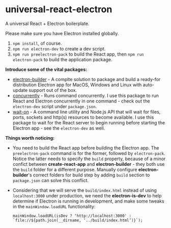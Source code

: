 # universal-react-electron

A universal React + Electron boilerplate.

Please make sure you have Electron installed globally.

1. `npm install`, of course.
2. `npm run electron-dev` to create a dev script.
3. `npm run preelectron-pack` to build the React app, then `npm run electron-pack` to build the application package.

**Introduce some of the vital packages:**

* [electron-builder](https://www.electron.build/) - A complte solution to package and build a ready-for distribution Electron app for MacOS, Windows and Linux with auto-update support out of the box.
* [concurrently](https://github.com/kimmobrunfeldt/concurrently) - Runs command concurrently. I use this package to run React and Electron concurrently in one command - check out the `electron-dev` script under `package.json`.
* [wait-on](https://github.com/jeffbski/wait-on) - A command line utility and Node.js API that will wait for files, ports, sockets and http(s) resources to become available. I use this package to wait for the React server to begin running before starting the Electron app - see the `electron-dev` as well.

**Things worth noticing:**

* You need to build the React app before building the Electron app. The `preelectron-pack` command is for the former, followed by `electron-pack`. Notice the latter needs to specify the `build` property, because of a minor confict between **create-react-app** and **electron-builder** - they both use the `build` folder for a different purpose. Manually configure **electron-builder**'s correct folders for build step by adding `build` section to  `package.json` can solve this conflict.
* Considering that we will serve the `build/index.html` instead of using `localhost:3000` under production, we need the **electron-is-dev** to help determine if Electron is running in development, and make some tweaks in the `mainWindow.loadURL` functionality:
    
    ```
    mainWindow.loadURL(isDev ? ‘http://localhost:3000' : `file://${path.join(__dirname, ‘../build/index.html’)}`);
    ```
